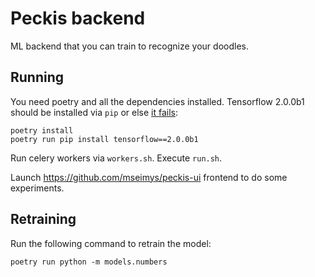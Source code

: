 # Peckis backend

ML backend that you can train to recognize your doodles.

## Running

You need poetry and all the dependencies installed. Tensorflow 2.0.0b1 should
be installed via `pip` or else [it fails](https://github.com/sdispater/poetry/issues/1330):

```
poetry install
poetry run pip install tensorflow==2.0.0b1
```

Run celery workers via `workers.sh`.
Execute `run.sh`.

Launch https://github.com/mseimys/peckis-ui frontend to do some experiments.

## Retraining

Run the following command to retrain the model:

```
poetry run python -m models.numbers
```

